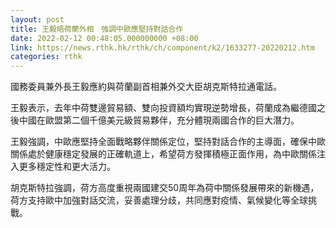 ```yaml
---
layout: post
title: 王毅晤荷蘭外相　強調中歐應堅持對話合作
date: 2022-02-12 00:48:05.000000000 +08:00
link: https://news.rthk.hk/rthk/ch/component/k2/1633277-20220212.htm
categories: rthk
---
```


國務委員兼外長王毅應約與荷蘭副首相兼外交大臣胡克斯特拉通電話。

王毅表示，去年中荷雙邊貿易額、雙向投資額均實現逆勢增長，荷蘭成為繼德國之後中國在歐盟第二個千億美元級貿易夥伴，充分體現兩國合作的巨大潛力。

王毅強調，中歐應堅持全面戰略夥伴關係定位，堅持對話合作的主導面，確保中歐關係處於健康穩定發展的正確軌道上，希望荷方發揮積極正面作用，為中歐關係注入更多穩定性和更大活力。

胡克斯特拉強調，荷方高度重視兩國建交50周年為荷中關係發展帶來的新機遇，荷方支持歐中加強對話交流，妥善處理分歧，共同應對疫情、氣候變化等全球挑戰。
